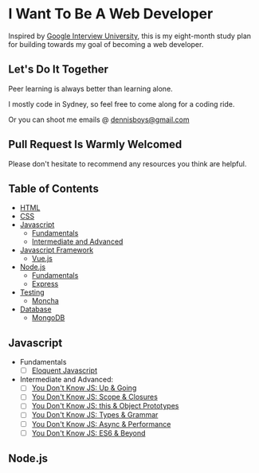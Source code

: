 # I Want To Be A Web Developer

Inspired by [Google Interview University](https://github.com/jwasham/google-interview-university/blob/master/README.md), this is my eight-month study plan for building towards my goal of becoming a web developer.

## Let's Do It Together

Peer learning is always better than learning alone.

I mostly code in Sydney, so feel free to come along for a coding ride.

Or you can shoot me emails @ dennisboys@gmail.com

## Pull Request Is Warmly Welcomed

Please don't hesitate to recommend any resources you think are helpful.

## Table of Contents

- [HTML](#html)
- [CSS](#css)
- [Javascript](#javascript)
  - [Fundamentals](#jsfundamentals)
  - [Intermediate and Advanced](#intermediate-and-advanced)
- [Javascript Framework](#javascript-framework)
  - [Vue.js](#vue.js)
- [Node.js](#nodejs)  
  - [Fundamentals](#fundamentals)
  - [Express](#express)    
- [Testing](#testing)
  - [Moncha](#moncha)
- [Database](#database)
  - [MongoDB](#mongodb)
    
## Javascript  
  - <a name="jsfundamentals">Fundamentals</a>
    - [ ] [Eloquent Javascript](https://www.amazon.com.au/d/ebook/Eloquent-JavaScript-Modern-Introduction-Programming-Marijn-Haverbeke/B00QL616UU/ref=sr_1_1?ie=UTF8&qid=1481852620&sr=8-1&keywords=eloquent+javascript)
  - Intermediate and Advanced:
    - [ ] [You Don't Know JS: Up & Going](https://github.com/getify/You-Dont-Know-JS/blob/master/up%20&%20going/README.md#you-dont-know-js-up--going)
    - [ ] [You Don't Know JS: Scope & Closures](https://github.com/getify/You-Dont-Know-JS/blob/master/scope%20&%20closures/README.md#you-dont-know-js-scope--closures)
    - [ ] [You Don't Know JS: this & Object Prototypes](https://github.com/getify/You-Dont-Know-JS/blob/master/this%20&%20object%20prototypes/README.md#you-dont-know-js-this--object-prototypes)
    - [ ] [You Don't Know JS: Types & Grammar](https://github.com/getify/You-Dont-Know-JS/blob/master/types%20&%20grammar/README.md#you-dont-know-js-types--grammar)
    - [ ] [You Don't Know JS: Async & Performance](https://github.com/getify/You-Dont-Know-JS/blob/master/async%20&%20performance/README.md#you-dont-know-js-async--performance)
    - [ ] [You Don't Know JS: ES6 & Beyond](https://github.com/getify/You-Dont-Know-JS/blob/master/es6%20&%20beyond/README.md#you-dont-know-js-es6--beyond)
  
## Node.js
